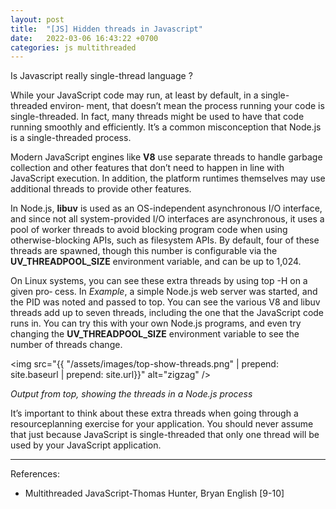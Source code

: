 ```yaml
---
layout: post
title:  "[JS] Hidden threads in Javascript"
date:   2022-03-06 16:43:22 +0700
categories: js multithreaded
---
```

Is Javascript really single-thread language ?

While your JavaScript code may run, at least by default, in a single-threaded environ‐
ment, that doesn’t mean the process running your code is single-threaded. In fact,
many threads might be used to have that code running smoothly and efficiently. It’s a
common misconception that Node.js is a single-threaded process.

Modern JavaScript engines like **V8** use separate threads to handle garbage collection
and other features that don’t need to happen in line with JavaScript execution. In
addition, the platform runtimes themselves may use additional threads to provide
other features.

In Node.js, **libuv** is used as an OS-independent asynchronous I/O interface, and
since not all system-provided I/O interfaces are asynchronous, it uses a pool of
worker threads to avoid blocking program code when using otherwise-blocking APIs,
such as filesystem APIs. By default, four of these threads are spawned, though this
number is configurable via the **UV_THREADPOOL_SIZE** environment variable, and can
be up to 1,024.

On Linux systems, you can see these extra threads by using top -H on a given pro‐
cess. In *Example*, a simple Node.js web server was started, and the PID was noted
and passed to top. You can see the various V8 and libuv threads add up to seven
threads, including the one that the JavaScript code runs in. You can try this with your
own Node.js programs, and even try changing the **UV_THREADPOOL_SIZE** environment
variable to see the number of threads change.

<img src="{{ "/assets/images/top-show-threads.png" | prepend: site.baseurl | prepend: site.url}}" alt="zigzag" />


*Output from top, showing the threads in a Node.js process*

It’s important to think about these extra threads when going through a resourceplanning exercise for your application. You should never assume that just because JavaScript is single-threaded that only one thread will be used by your JavaScript
application.

---
References:
- Multithreaded JavaScript-Thomas Hunter, Bryan English [9-10]
